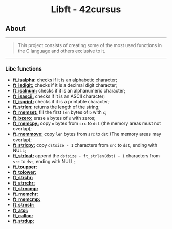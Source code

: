 <h1 align="center">Libft - 42cursus</h1>

## About

---
> This project consists of creating some of the most used functions in the C language and others exclusive to it.
---

### Libc functions

* [**ft_isalpha:**](/libft_files/ft_isalpha.c) checks if it is an alphabetic character;
* [**ft_isdigit:**](/libft_files/ft_isdigit.c) checks if it is a decimal digit character;
* [**ft_isalnum:**](/libft_files/ft_isalnum.c) checks if it is an alphanumeric character;
* [**ft_isascii:**](/libft_files/ft_isascii.c) checks if it is an ASCII character;
* [**ft_isprint:**](/libft_files/ft_isprint.c) checks if it is a printable character;
* [**ft_strlen:**](/libft_files/ft_strlen.c) returns the length of the string;
* [**ft_memset:**](/libft_files/ft_memset.c) fill the first `len` bytes of `b` with `c`;
* [**ft_bzero:**](/libft_files/ft_bzero.c) erase `n` bytes of `s` with zeros;
* [**ft_memcpy:**](/libft_files/ft_memcpy.c) copy `n` bytes from `src` to `dst` (the memory areas must not overlap);
* [**ft_memmove:**](/libft_files/ft_memmove.c) copy `len` bytes from `src` to `dst` (The memory areas may overlap);
* [**ft_strlcpy:**](/libft_files/ft_strlcpy.c) copy `dstsize - 1` characters from `src` to `dst`, ending with NULL;
* [**ft_strlcat:**](/libft_files/ft_strlcat.c) append the `dstsize - ft_strlen(dst) - 1` characters from `src` to `dst`, ending with NULL;
* [**ft_toupper:**](/libft_files/ft_toupper.c) 
* [**ft_tolower:**](/libft_files/ft_tolower.c) 
* [**ft_strchr:**](/libft_files/ft_strchr.c) 
* [**ft_strrchr:**](/libft_files/ft_strrchr.c) 
* [**ft_strncmp:**](/libft_files/ft_strncmp.c) 
* [**ft_memchr:**](/libft_files/ft_memchr.c) 
* [**ft_memcmp:**](/libft_files/ft_memcmp.c) 
* [**ft_strnstr:**](/libft_files/ft_strnstr.c) 
* [**ft_atoi:**](/libft_files/ft_atoi.c) 
* [**ft_calloc:**](/libft_files/ft_calloc.c) 
* [**ft_strdup:**](/libft_files/ft_strdup.c) 
